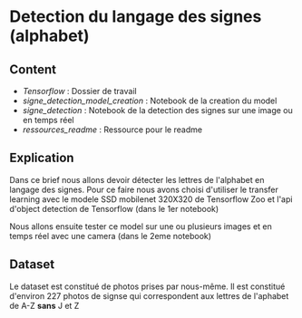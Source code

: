 # Detection du langage des signes (alphabet)


## Content
* _Tensorflow_ : Dossier de travail
* _signe_detection_model_creation_ : Notebook de la creation du model
* _signe_detection_ : Notebook de la detection des signes sur une image ou en temps réel
* _ressources_readme_ : Ressource pour le readme

## Explication

Dans ce brief nous allons devoir détecter les lettres de l'alphabet en langage des signes.
Pour ce faire nous avons choisi d'utiliser le transfer learning avec le modele SSD mobilenet 320X320 de Tensorflow Zoo et l'api d'object detection de Tensorflow (dans le 1er notebook)

Nous allons ensuite tester ce model sur une ou plusieurs images et en temps réel avec une camera (dans le 2eme notebook)

## Dataset 
Le dataset est constitué de photos prises par nous-même.
Il est constitué d'environ 227 photos de signse qui correspondent aux lettres de l'aphabet de A-Z __sans__ J et Z

